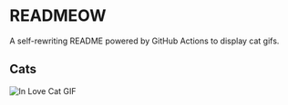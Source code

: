 # READMEOW

A self-rewriting README powered by GitHub Actions to display cat gifs.

## Cats

![In Love Cat GIF](https://media1.giphy.com/media/MDJ9IbxxvDUQM/200.gif?cid=9acd02da94t3ma7bpfzuviw60pj0pystofp840jg5jzfauns&ep=v1_gifs_search&rid=200.gif&ct=g)
